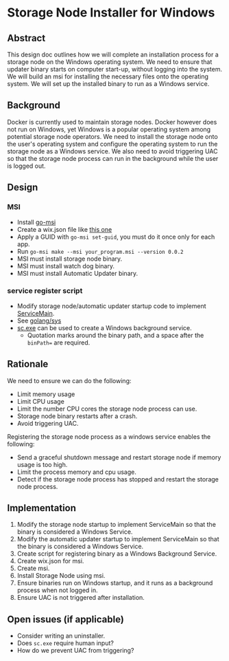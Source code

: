 # Storage Node Installer for Windows

## Abstract

This design doc outlines how we will complete an installation process for a storage node on the Windows operating system. 
We need to ensure that updater binary starts on computer start-up, without logging into the system. 
We will build an msi for installing the necessary files onto the operating system. 
We will set up the installed binary to run as a Windows service.

## Background

Docker is currently used to maintain storage nodes.
Docker however does not run on Windows, yet Windows is a popular operating system among potential storage node operators.
We need to install the storage node onto the user's operating system and configure the operating system to run the storage node as a Windows service. 
We also need to avoid triggering UAC so that the storage node process can run in the background while the user is logged out.

## Design

### MSI
* Install [go-msi](https://github.com/mh-cbon/go-msi)
* Create a wix.json file like [this one](https://github.com/mh-cbon/go-msi/blob/master/wix.json)
* Apply a GUID with `go-msi set-guid`, you must do it once only for each app.
* Run `go-msi make --msi your_program.msi --version 0.0.2`
* MSI must install storage node binary.
* MSI must install watch dog binary.
* MSI must install Automatic Updater binary.

### service register script
* Modify storage node/automatic updater startup code to implement [ServiceMain](https://docs.microsoft.com/en-us/windows/win32/api/winsvc/nc-winsvc-lpservice_main_functiona).
* See [golang/sys](https://github.com/golang/sys/blob/master/windows/svc/example/service.go)
* [sc.exe](https://docs.microsoft.com/en-us/windows/win32/api/winsvc/nc-winsvc-lpservice_main_functiona) can be used to create a Windows background service.
    * Quotation marks around the binary path, and a space after the `binPath=` are required.
    
## Rationale

We need to ensure we can do the following:
* Limit memory usage
* Limit CPU usage
* Limit the number CPU cores the storage node process can use.
* Storage node binary restarts after a crash.
* Avoid triggering UAC.

Registering the storage node process as a windows service enables the following:
* Send a graceful shutdown message and restart storage node if memory usage is too high.
* Limit the process memory and cpu usage.
* Detect if the storage node process has stopped and restart the storage node process.

## Implementation

1) Modify the storage node startup to implement ServiceMain so that the binary is considered a Windows Service.
2) Modify the automatic updater startup to implement ServiceMain so that the binary is considered a Windows Service.
3) Create script for registering binary as a Windows Background Service.
4) Create wix.json for msi.
5) Create msi.
6) Install Storage Node using msi.
7) Ensure binaries run on Windows startup, and it runs as a background process when not logged in.
8) Ensure UAC is not triggered after installation.

## Open issues (if applicable)

* Consider writing an uninstaller.
* Does `sc.exe` require human input?
* How do we prevent UAC from triggering?